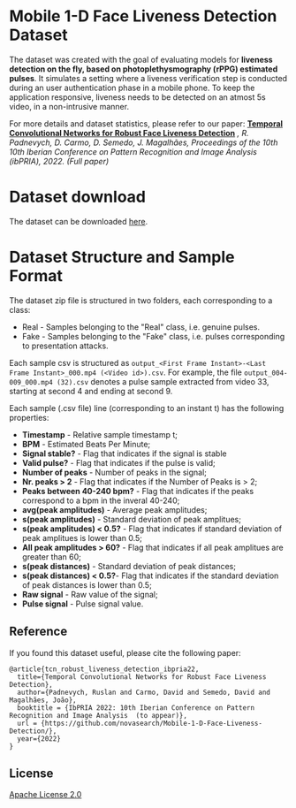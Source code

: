 # Mobile 1-D Face Liveness Detection Dataset

The dataset was created with the goal of evaluating models for **liveness detection on the fly, based on photoplethysmography (rPPG) estimated pulses**.  It simulates a setting where a liveness verification step is conducted during an user authentication phase in a mobile phone. To keep the application responsive, liveness needs to be detected on an atmost 5s video, in a non-intrusive manner.

For more details and dataset statistics, please refer to our paper: **[Temporal Convolutional Networks for Robust Face Liveness Detection]()**
*, R. Padnevych, D. Carmo, D. Semedo, J. Magalhães, Proceedings of the 10th  10th Iberian Conference on Pattern Recognition and Image Analysis (ibPRIA),  2022. (Full paper)*

# Dataset download

The dataset can be downloaded [here](https://drive.google.com/file/d/1ZhL-2zVgqh9J49IRTKiDg-HCoBac2fgQ/view?usp=sharing). 

# Dataset Structure and Sample Format

The dataset zip file is structured in two folders, each corresponding to a class:
 * Real - Samples belonging to the "Real" class, i.e. genuine pulses. 
 * Fake - Samples belonging to the "Fake" class, i.e. pulses corresponding to presentation attacks.

Each sample csv is structured as `output_<First Frame Instant>-<Last Frame Instant>_000.mp4 (<Video id>).csv`. For example, the file `output_004-009_000.mp4 (32).csv` denotes a pulse sample extracted from video 33, starting at second 4 and ending at second 9.


Each sample (.csv file) line (corresponding to an instant t) has the following properties:
 - **Timestamp** - Relative sample timestamp t;
 - **BPM** - Estimated Beats Per Minute;
 - **Signal stable?** - Flag that indicates if the signal is stable  
 - **Valid pulse?** - Flag that indicates if the pulse is valid;
 - **Number of peaks** - Number of peaks in the signal;
 - **Nr. peaks > 2** - Flag that indicates if the Number of Peaks is > 2;
 - **Peaks between 40-240 bpm?** - Flag that indicates if the peaks correspond to a bpm in the inveral 40-240;
 - **avg(peak amplitudes)** - Average peak amplitudes;
 - **s(peak amplitudes)** - Standard deviation of peak amplitues;
 - **s(peak amplitudes) < 0.5?** - Flag that indicates if standard deviation of peak amplitues is lower than 0.5;
 - **All peak amplitudes > 60?** - Flag that indicates if all peak amplitues are greater than 60;
 - **s(peak distances)** - Standard deviation of peak distances;
 - **s(peak distances) < 0.5?**- Flag that indicates if the standard deviation of peak distances is lower than 0.5;
 - **Raw signal** - Raw value of the signal;
 - **Pulse signal** - Pulse signal value.


## Reference

If you found this dataset useful, please cite the following paper:

    @article{tcn_robust_liveness_detection_ibpria22,
      title={Temporal Convolutional Networks for Robust Face Liveness Detection},
      author={Padnevych, Ruslan and Carmo, David and Semedo, David and Magalhães, João},
      booktitle = {IbPRIA 2022: 10th Iberian Conference on Pattern Recognition and Image Analysis  (to appear)},
      url = {https://github.com/novasearch/Mobile-1-D-Face-Liveness-Detection/},
      year={2022}
    }

## License

[Apache License 2.0](http://www.apache.org/licenses/LICENSE-2.0)
